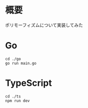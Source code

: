 # 概要
ポリモーフィズムについて実装してみた

# Go
```shell
cd ./go
go run main.go
```

# TypeScript
```shell
cd ./ts
npm run dev
```
